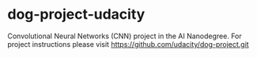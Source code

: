 # dog-project-udacity

Convolutional Neural Networks (CNN) project in the AI Nanodegree. 
For project instructions please visit https://github.com/udacity/dog-project.git 
